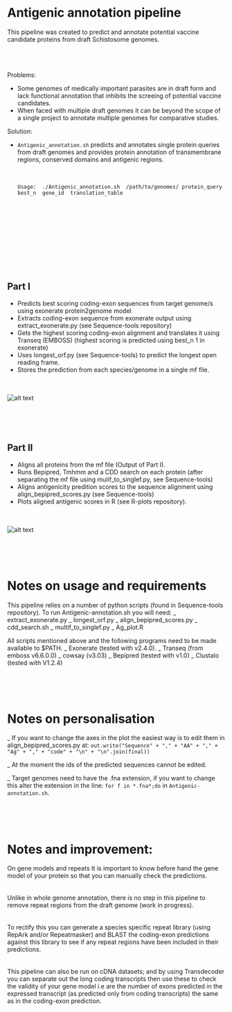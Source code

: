 
# Antigenic annotation pipeline

This pipeline was created to predict and annotate potential vaccine candidate proteins from draft Schistosome genomes.

<br /> <br /> <br /> 
Problems: 
* Some genomes of medically important parasites are in draft form and lack functional annotation that inhibits the screeing of potential vaccine candidates.
* When faced with multiple draft genomes it can be beyond the scope of a single project to annotate multiple genomes for comparative studies.

Solution: 
* `Antigenic_annotation.sh` predicts and annotates single protein queries from draft genomes and provides protein annotation of transmembrane regions, conserved domains and antigenic regions.<br /> <br /> <br /> 


      Usage:  ./Antigenic_annotation.sh  /path/to/genomes/ protein_query best_n  gene_id  translation_table


<br /> <br /> <br /> 
<br /> <br /> <br /> 
<br /> <br /> <br /> 

## Part I
* Predicts best scoring coding-exon sequences from target genome/s using exonerate protein2genome model
* Extracts coding-exon sequence from exonerate output using extract_exonerate.py (see Sequence-tools repository)
* Gets the highest scoring coding-exon alignment and translates it using Transeq (EMBOSS) (highest scoring is predicted using best_n 1 in exonerate)
* Uses longest_orf.py (see Sequence-tools) to predict the longest open reading frame.
* Stores the prediction from each species/genome in a single mf file.<br /> <br /> <br /> 

![alt text](https://github.com/camilla-eldridge/Antigenic-annotation-pipeline/blob/main/diagram/part_I.png)

<br /> <br /> <br /> 

## Part II
* Aligns all proteins from the mf file (Output of Part I).
* Runs Bepipred, Tmhmm and a CDD search on each protein (after separating the mf file using mulif_to_singlef.py, see Sequence-tools) 
* Aligns antigenicity predition scores to the sequence alignment using align_bepipred_scores.py (see Sequence-tools)
* Plots aligned antigenic scores in R (see R-plots repository).<br /> <br /> <br /> 


![alt text](https://github.com/camilla-eldridge/Antigenic-annotation-pipeline/blob/main/diagram/part_II.png)


<br /> <br /> <br /> 
# Notes on usage and requirements 

This pipeline relies on a number of python scripts (found in Sequence-tools repository). To run Antigenic-annotation.sh you will need:
 _ extract_exonerate.py
 _ longest_orf.py
 _ align_bepipred_scores.py
 _ cdd_search.sh
 _ multif_to_singlef.py
 _ Ag_plot.R

All scripts mentioned above and the following programs need to be made available to $PATH.
_ Exonerate (tested with v2.4.0).
_ Transeq (from emboss v6.6.0.0)
 _ cowsay (v3.03)
 _ Bepipred (tested with v1.0)
 _ Clustalo (tested with V1.2.4)


<br /> <br /> <br />

# Notes on personalisation
 
_ If you want to change the axes in the plot the easiest way is to edit them in align_bepipred_scores.py at:
            `out.write("Sequence" + "," + "AA" + "," + "Ag" + "," + "code" + "\n" + "\n".join(final))`
            
_ At the moment the ids of the predicted sequences cannot be edited.

_ Target genomes need to have the .fna extension, if you want to change this alter the extension in the line: `for f in *.fna*;do` in `Antigenic-annotation.sh`.

<br /> <br /> <br /> 


# Notes and improvement:

On gene models and repeats
It is important to know before hand the gene model of your protein so that you can manually check the predictions. <br /> <br /> <br /> 
Unlike in whole genome annotation, there is no step in this pipeline to remove repeat regions from the draft genome (work in progress). 
<br /> <br /> <br /> 
To rectify this you can generate a species specific repeat library (using RepArk and/or Repeatmasker) and BLAST the coding-exon predictions against this library  to see if any repeat regions have been included in their predictions.<br /> <br /> <br /> 
This pipeline can also be run on cDNA datasets; and by using Transdecoder you can separate out the long coding transcripts then use these to check the validity of your gene model i.e are the number of exons predicted in the expressed transcript (as predicted only from coding transcripts) the same as in the coding-exon prediction.
<br /> <br /> <br /> 










